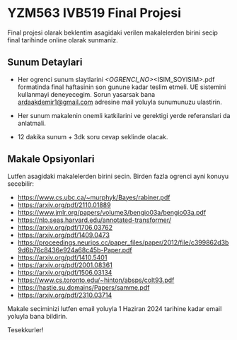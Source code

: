 # YZM563 IVB519 Final Projesi

Final projesi olarak beklentim asagidaki verilen makalelerden birini secip final tarihinde online olarak sunmaniz.


## Sunum Detaylari

- Her ogrenci sunum slaytlarini <DERSKODU>_<OGRENCI_NO>_<ISIM_SOYISIM>.pdf formatinda final haftasinin son gunune kadar teslim etmeli. UE sistemini kullanmayi deneyecegim. Sorun yasarsak bana ardaakdemir1@gmail.com adresine mail yoluyla sunumunuzu ulastirin.

- Her sunum makalenin onemli katkilarini ve gerektigi yerde referanslari da anlatmali.

- 12 dakika sunum + 3dk soru cevap seklinde olacak.


## Makale Opsiyonlari

Lutfen asagidaki makalelerden birini secin. Birden fazla ogrenci ayni konuyu secebilir:

- https://www.cs.ubc.ca/~murphyk/Bayes/rabiner.pdf 
- https://arxiv.org/pdf/2110.01889
- https://www.jmlr.org/papers/volume3/bengio03a/bengio03a.pdf
- https://nlp.seas.harvard.edu/annotated-transformer/
- https://arxiv.org/pdf/1706.03762
- https://arxiv.org/pdf/1409.0473 
- https://proceedings.neurips.cc/paper_files/paper/2012/file/c399862d3b9d6b76c8436e924a68c45b-Paper.pdf
- https://arxiv.org/pdf/1410.5401
- https://arxiv.org/pdf/2001.08361
- https://arxiv.org/pdf/1506.03134
- https://www.cs.toronto.edu/~hinton/absps/colt93.pdf 
- https://hastie.su.domains/Papers/samme.pdf
- https://arxiv.org/pdf/2310.03714


Makale seciminizi lutfen email yoluyla 1 Haziran 2024 tarihine kadar email yoluyla bana bildirin.

Tesekkurler!